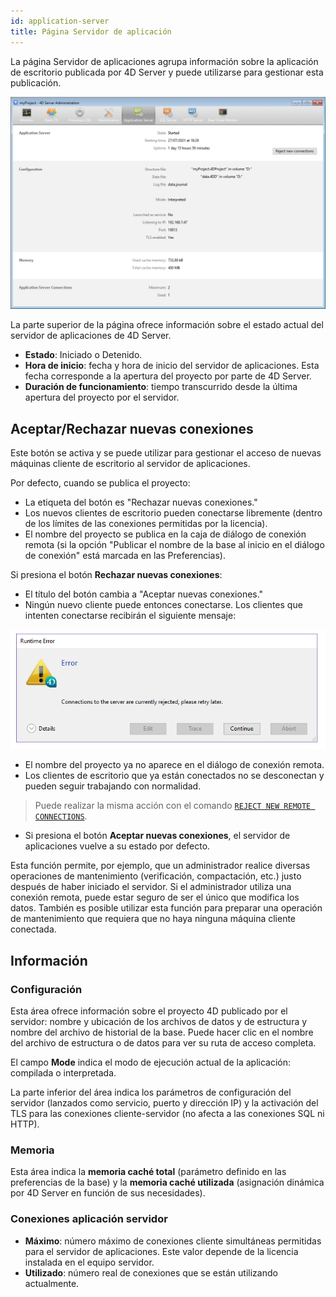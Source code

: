 ```yaml
---
id: application-server
title: Página Servidor de aplicación
---
```


La página Servidor de aplicaciones agrupa información sobre la aplicación de escritorio publicada por 4D Server y puede utilizarse para gestionar esta publicación.

![](../assets/en/Admin/server-admin-application-page.png)

La parte superior de la página ofrece información sobre el estado actual del servidor de aplicaciones de 4D Server.

- **Estado**: Iniciado o Detenido.
- **Hora de inicio**: fecha y hora de inicio del servidor de aplicaciones. Esta fecha corresponde a la apertura del proyecto por parte de 4D Server.
- **Duración de funcionamiento**: tiempo transcurrido desde la última apertura del proyecto por el servidor.

## Aceptar/Rechazar nuevas conexiones

Este botón se activa y se puede utilizar para gestionar el acceso de nuevas máquinas cliente de escritorio al servidor de aplicaciones.

Por defecto, cuando se publica el proyecto:

- La etiqueta del botón es "Rechazar nuevas conexiones."
- Los nuevos clientes de escritorio pueden conectarse libremente (dentro de los límites de las conexiones permitidas por la licencia).
- El nombre del proyecto se publica en la caja de diálogo de conexión remota (si la opción "Publicar el nombre de la base al inicio en el diálogo de conexión" está marcada en las Preferencias).

Si presiona el botón **Rechazar nuevas conexiones**:

- El título del botón cambia a "Aceptar nuevas conexiones."
- Ningún nuevo cliente puede entonces conectarse. Los clientes que intenten conectarse recibirán el siguiente mensaje:

![](../assets/en/Admin/server-error.png)

- El nombre del proyecto ya no aparece en el diálogo de conexión remota.
- Los clientes de escritorio que ya están conectados no se desconectan y pueden seguir trabajando con normalidad.

> Puede realizar la misma acción con el comando [`REJECT NEW REMOTE CONNECTIONS`](https://doc.4d.com/4dv19/help/command/en/page1635.html).

- Si presiona el botón **Aceptar nuevas conexiones**, el servidor de aplicaciones vuelve a su estado por defecto.

Esta función permite, por ejemplo, que un administrador realice diversas operaciones de mantenimiento (verificación, compactación, etc.) justo después de haber iniciado el servidor. Si el administrador utiliza una conexión remota, puede estar seguro de ser el único que modifica los datos. También es posible utilizar esta función para preparar una operación de mantenimiento que requiera que no haya ninguna máquina cliente conectada.

## Información

### Configuración

Esta área ofrece información sobre el proyecto 4D publicado por el servidor: nombre y ubicación de los archivos de datos y de estructura y nombre del archivo de historial de la base. Puede hacer clic en el nombre del archivo de estructura o de datos para ver su ruta de acceso completa.

El campo **Mode** indica el modo de ejecución actual de la aplicación: compilada o interpretada.

La parte inferior del área indica los parámetros de configuración del servidor (lanzados como servicio, puerto y dirección IP) y la activación del TLS para las conexiones cliente-servidor (no afecta a las conexiones SQL ni HTTP).

### Memoria

Esta área indica la **memoria caché total** (parámetro definido en las preferencias de la base) y la **memoria caché utilizada** (asignación dinámica por 4D Server en función de sus necesidades).

### Conexiones aplicación servidor

- **Máximo**: número máximo de conexiones cliente simultáneas permitidas para el servidor de aplicaciones. Este valor depende de la licencia instalada en el equipo servidor.
- **Utilizado**: número real de conexiones que se están utilizando actualmente.

